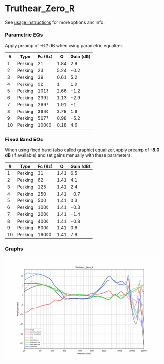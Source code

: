 # Truthear_Zero_R
See [usage instructions](https://github.com/jaakkopasanen/AutoEq#usage) for more options and info.

### Parametric EQs
Apply preamp of -6.2 dB when using parametric equalizer.

|   # | Type    |   Fc (Hz) |    Q |   Gain (dB) |
|-----|---------|-----------|------|-------------|
|   1 | Peaking |        21 | 1.84 |         2.9 |
|   2 | Peaking |        23 | 5.24 |        -0.2 |
|   3 | Peaking |        39 | 0.61 |         5.2 |
|   4 | Peaking |        92 | 1    |         1.9 |
|   5 | Peaking |      1013 | 2.66 |        -1.2 |
|   6 | Peaking |      2391 | 1.13 |        -2.9 |
|   7 | Peaking |      2697 | 1.91 |        -1   |
|   8 | Peaking |      3640 | 3.75 |         1.6 |
|   9 | Peaking |      5677 | 0.98 |        -5.2 |
|  10 | Peaking |     10000 | 0.18 |         4.6 |

### Fixed Band EQs
When using fixed band (also called graphic) equalizer, apply preamp of **-8.0 dB** (if available) and set gains manually with these parameters.

|   # | Type    |   Fc (Hz) |    Q |   Gain (dB) |
|-----|---------|-----------|------|-------------|
|   1 | Peaking |        31 | 1.41 |         6.5 |
|   2 | Peaking |        62 | 1.41 |         4.1 |
|   3 | Peaking |       125 | 1.41 |         2.4 |
|   4 | Peaking |       250 | 1.41 |        -0.7 |
|   5 | Peaking |       500 | 1.41 |         0.3 |
|   6 | Peaking |      1000 | 1.41 |        -0.3 |
|   7 | Peaking |      2000 | 1.41 |        -1.4 |
|   8 | Peaking |      4000 | 1.41 |        -0.8 |
|   9 | Peaking |      8000 | 1.41 |         0.6 |
|  10 | Peaking |     16000 | 1.41 |         7.9 |

### Graphs
![](./Truthear_Zero_R.png)

